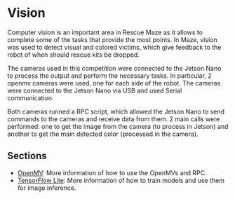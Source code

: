 # Vision

Computer vision is an important area in Rescue Maze as it allows to complete some of the tasks that provide the most points.
In Maze, vision was used to detect visual and colored victims, which give feedback to the robot of when should rescue kits be dropped.

The cameras used in this competition were connected to the Jetson Nano to process the output and perform the necessary tasks. In particular, 2 openmv cameras were used, one for each side of the robot. The cameras were connected to the Jetson Nano via USB and used Serial communication.

Both cameras runned a RPC script, which allowed the Jetson Nano to send commands to the cameras and receive data from them. 2 main calls were performed: one to get the image from the camera (to process in Jetson) and another to get the main detected color (processed in the camera).

## Sections

- [OpenMV](Openmv.md): More information of how to use the OpenMVs and RPC.
- [TensorFlow Lite](TensorFlowLite.md): More information of how to train models and use them for image inference.

